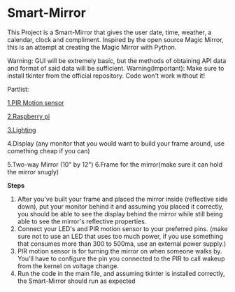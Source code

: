 # Smart-Mirror

This Project is a Smart-Mirror that gives the user date, time, weather, a calendar, clock and compliment.
Inspired by the open source Magic Mirror, this is an attempt at creating the Magic Mirror with Python.

Warning: GUI will be extremely basic, but the methods of obtaining API data and format of said data will be sufficient.
Warning(Important): Make sure to install tkinter from the official repository. Code won't work without it!

Partlist:

[1.PIR Motion sensor](https://www.amazon.com/HC-SR501-Sensor-Infrared-Arduino-Raspberry/dp/B07KBWVJMP/ref=asc_df_B07KBWVJMP/?tag=hyprod-20&linkCode=df0&hvadid=385487162049&hvpos=&hvnetw=g&hvrand=1022388154027094341&hvpone=&hvptwo=&hvqmt=&hvdev=c&hvdvcmdl=&hvlocint=&hvlocphy=9005169&hvtargid=pla-823732620719&psc=1&tag=&ref=&adgrpid=79288771155&hvpone=&hvptwo=&hvadid=385487162049&hvpos=&hvnetw=g&hvrand=1022388154027094341&hvqmt=&hvdev=c&hvdvcmdl=&hvlocint=&hvlocphy=9005169&hvtargid=pla-823732620719)

[2.Raspberry pi](https://www.amazon.com/ELEMENT-Element14-Raspberry-Pi-Motherboard/dp/B07P4LSDYV/ref=sr_1_3?dchild=1&gclid=CjwKCAjwj6SEBhAOEiwAvFRuKJaDVmG-X_vTkkyFqozZ5ShfL0KPAr3ZUmNeGoioLRt_3SaJXkJrtBoC54AQAvD_BwE&hvadid=329308075149&hvdev=c&hvlocphy=9005169&hvnetw=g&hvqmt=b&hvrand=16624567647923561410&hvtargid=kwd-300229776225&hydadcr=18067_9813355&keywords=raspberry+pi+raspberry+pi+3+model+b&qid=1619627274&sr=8-3)

[3.Lighting](https://www.amazon.com/DIYmall-WS2812-WS2812B-Arduino-Raspberry/dp/B0774JNSCF/ref=sr_1_4?dchild=1&keywords=arduino+led+ring&qid=1619627498&sr=8-4)

4.Display (any monitor that you would want to build your frame around, use comething cheap if you can)

5.Two-way Mirror (10" by 12")
6.Frame for the mirror(make sure it can hold the mirror snugly)


**Steps**

1. After you've built your frame and placed the mirror inside (reflective side down), put your monitor behind it and assuming you placed it correctly, you should be able to see the display behind the mirror while still being able to see the mirror's reflective properties.
2. Connect your LED's and PIR motion sensor to your preferred pins. (make sure not to use an LED that uses too much power, if you use something that consumes more than 300 to 500ma, use an external power supply.)
3. PIR motion sensor is for turning the mirror on when someone walks by. You'll have to configure the pin you connected to the PIR to call wakeup from the kernel on voltage change.
4. Run the code in the main file, and assuming tkinter is installed correctly, the Smart-Mirror should run as expected



